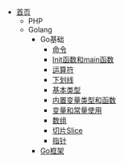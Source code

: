 - [首页](/)
  - PHP
  - Golang
    - Go基础
      - [命令](/golang/go基础/命令.md)
      - [Init函数和main函数](/golang/go基础/Init函数和main函数.md)
      - [运算符](/golang/go基础/运算符.md)
      - [下划线](/golang/go基础/下划线.md)
      - [基本类型](/golang/go基础/基本类型.md)
      - [内置变量类型和函数](/golang/go基础/内置变量类型和函数.md)
      - [变量和常量使用](/golang/go基础/变量和常量.md)
      - [数组](/golang/go基础/数组.md)
      - [切片Slice](/golang/go基础/切片Slice.md)
      - [指针](/golang/go基础/指针.md)
    -  [Go框架](/golang/Go框架/README.md)